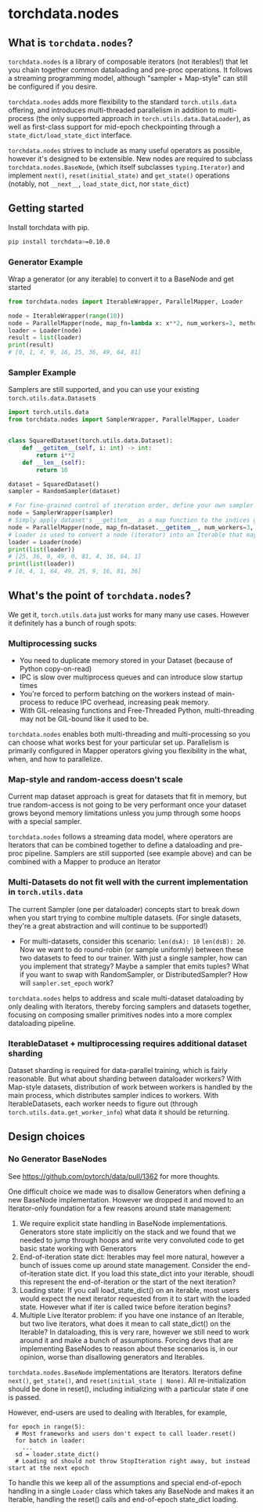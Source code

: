 # torchdata.nodes

## What is `torchdata.nodes`?

`torchdata.nodes` is a library of composable iterators (not iterables!) that let you chain together common dataloading
and pre-proc operations. It follows a streaming programming model, although "sampler + Map-style" can still be
configured if you desire.

`torchdata.nodes` adds more flexibility to the standard `torch.utils.data` offering, and introduces multi-threaded
parallelism in addition to multi-process (the only supported approach in `torch.utils.data.DataLoader`), as well as
first-class support for mid-epoch checkpointing through a `state_dict/load_state_dict` interface.

`torchdata.nodes` strives to include as many useful operators as possible, however it's designed to be extensible. New
nodes are required to subclass `torchdata.nodes.BaseNode`, (which itself subclasses `typing.Iterator`) and implement
`next()`, `reset(initial_state)` and `get_state()` operations (notably, not `__next__`, `load_state_dict`, nor
`state_dict`)

## Getting started

Install torchdata with pip.

```bash
pip install torchdata>=0.10.0
```

### Generator Example

Wrap a generator (or any iterable) to convert it to a BaseNode and get started

```python
from torchdata.nodes import IterableWrapper, ParallelMapper, Loader

node = IterableWrapper(range(10))
node = ParallelMapper(node, map_fn=lambda x: x**2, num_workers=3, method="thread")
loader = Loader(node)
result = list(loader)
print(result)
# [0, 1, 4, 9, 16, 25, 36, 49, 64, 81]
```

### Sampler Example

Samplers are still supported, and you can use your existing `torch.utils.data.Dataset`s

```python
import torch.utils.data
from torchdata.nodes import SamplerWrapper, ParallelMapper, Loader


class SquaredDataset(torch.utils.data.Dataset):
    def __getitem__(self, i: int) -> int:
        return i**2
    def __len__(self):
        return 10

dataset = SquaredDataset()
sampler = RandomSampler(dataset)

# For fine-grained control of iteration order, define your own sampler
node = SamplerWrapper(sampler)
# Simply apply dataset's __getitem__ as a map function to the indices generated from sampler
node = ParallelMapper(node, map_fn=dataset.__getitem__, num_workers=3, method="thread")
# Loader is used to convert a node (iterator) into an Iterable that may be reused for multi epochs
loader = Loader(node)
print(list(loader))
# [25, 36, 9, 49, 0, 81, 4, 16, 64, 1]
print(list(loader))
# [0, 4, 1, 64, 49, 25, 9, 16, 81, 36]
```

## What's the point of `torchdata.nodes`?

We get it, `torch.utils.data` just works for many many use cases. However it definitely has a bunch of rough spots:

### Multiprocessing sucks

- You need to duplicate memory stored in your Dataset (because of Python copy-on-read)
- IPC is slow over multiprocess queues and can introduce slow startup times
- You're forced to perform batching on the workers instead of main-process to reduce IPC overhead, increasing peak
  memory.
- With GIL-releasing functions and Free-Threaded Python, multi-threading may not be GIL-bound like it used to be.

`torchdata.nodes` enables both multi-threading and multi-processing so you can choose what works best for your
particular set up. Parallelism is primarily configured in Mapper operators giving you flexibility in the what, when, and
how to parallelize.

### Map-style and random-access doesn't scale

Current map dataset approach is great for datasets that fit in memory, but true random-access is not going to be very
performant once your dataset grows beyond memory limitations unless you jump through some hoops with a special sampler.

`torchdata.nodes` follows a streaming data model, where operators are Iterators that can be combined together to define
a dataloading and pre-proc pipeline. Samplers are still supported (see example above) and can be combined with a Mapper
to produce an Iterator

### Multi-Datasets do not fit well with the current implementation in `torch.utils.data`

The current Sampler (one per dataloader) concepts start to break down when you start trying to combine multiple
datasets. (For single datasets, they're a great abstraction and will continue to be supported!)

- For multi-datasets, consider this scenario: `len(dsA): 10` `len(dsB): 20`. Now we want to do round-robin (or sample
  uniformly) between these two datasets to feed to our trainer. With just a single sampler, how can you implement that
  strategy? Maybe a sampler that emits tuples? What if you want to swap with RandomSampler, or DistributedSampler? How
  will `sampler.set_epoch` work?

`torchdata.nodes` helps to address and scale multi-dataset dataloading by only dealing with Iterators, thereby forcing
samplers and datasets together, focusing on composing smaller primitives nodes into a more complex dataloading pipeline.

### IterableDataset + multiprocessing requires additional dataset sharding

Dataset sharding is required for data-parallel training, which is fairly reasonable. But what about sharding between
dataloader workers? With Map-style datasets, distribution of work between workers is handled by the main process, which
distributes sampler indices to workers. With IterableDatasets, each worker needs to figure out (through
`torch.utils.data.get_worker_info`) what data it should be returning.

## Design choices

### No Generator BaseNodes

See https://github.com/pytorch/data/pull/1362 for more thoughts.

One difficult choice we made was to disallow Generators when defining a new BaseNode implementation. However we dropped
it and moved to an Iterator-only foundation for a few reasons around state management:

1. We require explicit state handling in BaseNode implementations. Generators store state implicitly on the stack and we
   found that we needed to jump through hoops and write very convoluted code to get basic state working with Generators
2. End-of-iteration state dict: Iterables may feel more natural, however a bunch of issues come up around state
   management. Consider the end-of-iteration state dict. If you load this state_dict into your iterable, shoudl this
   represent the end-of-iteration or the start of the next iteration?
3. Loading state: If you call load_state_dict() on an iterable, most users would expect the next iterator requested from
   it to start with the loaded state. However what if iter is called twice before iteration begins?
4. Multiple Live Iterator problem: if you have one instance of an Iterable, but two live iterators, what does it mean to
   call state_dict() on the Iterable? In dataloading, this is very rare, however we still need to work around it and
   make a bunch of assumptions. Forcing devs that are implementing BaseNodes to reason about these scenarios is, in our
   opinion, worse than disallowing generators and Iterables.

`torchdata.nodes.BaseNode` implementations are Iterators. Iterators define `next()`, `get_state()`, and
`reset(initial_state | None)`. All re-initialization should be done in reset(), including initializing with a particular
state if one is passed.

However, end-users are used to dealing with Iterables, for example,

```
for epoch in range(5):
  # Most frameworks and users don't expect to call loader.reset()
  for batch in loader:
    ...
  sd = loader.state_dict()
  # Loading sd should not throw StopIteration right away, but instead start at the next epoch
```

To handle this we keep all of the assumptions and special end-of-epoch handling in a single `Loader` class which takes
any BaseNode and makes it an Iterable, handling the reset() calls and end-of-epoch state_dict loading.

